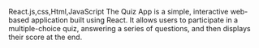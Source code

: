 React.js,css,Html,JavaScript
The Quiz App is a simple, interactive web-based application built using React. It allows users to participate in a multiple-choice quiz, answering a series of questions, and then displays their score at the end.
